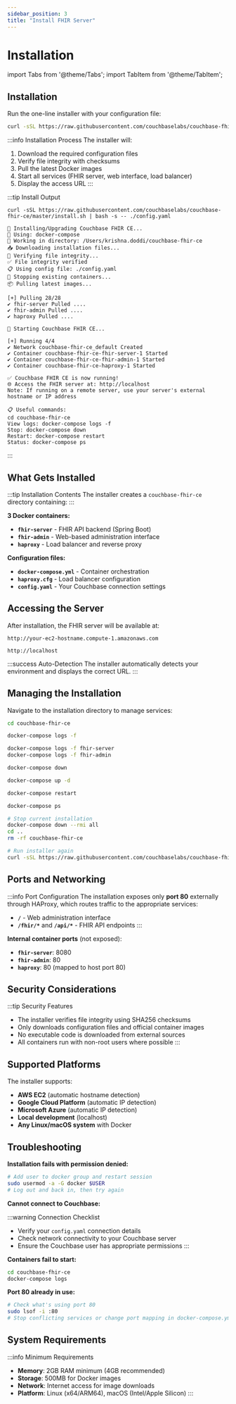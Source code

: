 ```yaml
---
sidebar_position: 3
title: "Install FHIR Server"
---
```


# Installation

import Tabs from '@theme/Tabs';
import TabItem from '@theme/TabItem';

## Installation

Run the one-line installer with your configuration file:

```bash title="Install Couchbase FHIR CE"
curl -sSL https://raw.githubusercontent.com/couchbaselabs/couchbase-fhir-ce/master/install.sh | bash -s -- ./config.yaml
```

:::info Installation Process
The installer will:

1. Download the required configuration files
2. Verify file integrity with checksums
3. Pull the latest Docker images
4. Start all services (FHIR server, web interface, load balancer)
5. Display the access URL
   :::

:::tip Install Output

```
curl -sSL https://raw.githubusercontent.com/couchbaselabs/couchbase-fhir-ce/master/install.sh | bash -s -- ./config.yaml

🚀 Installing/Upgrading Couchbase FHIR CE...
🔧 Using: docker-compose
📁 Working in directory: /Users/krishna.doddi/couchbase-fhir-ce
📥 Downloading installation files...
🔐 Verifying file integrity...
✅ File integrity verified
📋 Using config file: ./config.yaml
🛑 Stopping existing containers...
📦 Pulling latest images...

[+] Pulling 28/28
✔ fhir-server Pulled ....
✔ fhir-admin Pulled ....
✔ haproxy Pulled ....

🚀 Starting Couchbase FHIR CE...

[+] Running 4/4
✔ Network couchbase-fhir-ce_default Created
✔ Container couchbase-fhir-ce-fhir-server-1 Started
✔ Container couchbase-fhir-ce-fhir-admin-1 Started
✔ Container couchbase-fhir-ce-haproxy-1 Started

✅ Couchbase FHIR CE is now running!
🌐 Access the FHIR server at: http://localhost
Note: If running on a remote server, use your server's external hostname or IP address

📋 Useful commands:
cd couchbase-fhir-ce
View logs: docker-compose logs -f
Stop: docker-compose down
Restart: docker-compose restart
Status: docker-compose ps
```

:::

## What Gets Installed

:::tip Installation Contents
The installer creates a `couchbase-fhir-ce` directory containing:
:::

**3 Docker containers:**

- **`fhir-server`** - FHIR API backend (Spring Boot)
- **`fhir-admin`** - Web-based administration interface
- **`haproxy`** - Load balancer and reverse proxy

**Configuration files:**

- **`docker-compose.yml`** - Container orchestration
- **`haproxy.cfg`** - Load balancer configuration
- **`config.yaml`** - Your Couchbase connection settings

## Accessing the Server

After installation, the FHIR server will be available at:

<Tabs>
<TabItem value="aws" label="AWS EC2" default>

```
http://your-ec2-hostname.compute-1.amazonaws.com
```

</TabItem>
<TabItem value="local" label="Local/Other">

```
http://localhost
```

</TabItem>
</Tabs>

:::success Auto-Detection
The installer automatically detects your environment and displays the correct URL.
:::

## Managing the Installation

Navigate to the installation directory to manage services:

```bash title="Navigate to installation directory"
cd couchbase-fhir-ce
```

<Tabs>
<TabItem value="logs" label="View Logs" default>

```bash title="View all service logs"
docker-compose logs -f
```

```bash title="View specific service logs"
docker-compose logs -f fhir-server
docker-compose logs -f fhir-admin
```

</TabItem>
<TabItem value="control" label="Control Services">

```bash title="Stop services"
docker-compose down
```

```bash title="Start services"
docker-compose up -d
```

```bash title="Restart services"
docker-compose restart
```

```bash title="Check status"
docker-compose ps
```

</TabItem>
<TabItem value="update" label="Update">

```bash title="Update to latest version"
# Stop current installation
docker-compose down --rmi all
cd ..
rm -rf couchbase-fhir-ce

# Run installer again
curl -sSL https://raw.githubusercontent.com/couchbaselabs/couchbase-fhir-ce/master/install.sh | bash -s -- ./config.yaml
```

</TabItem>
</Tabs>

## Ports and Networking

:::info Port Configuration
The installation exposes only **port 80** externally through HAProxy, which routes traffic to the appropriate services:

- **`/`** - Web administration interface
- **`/fhir/*`** and **`/api/*`** - FHIR API endpoints
  :::

**Internal container ports** (not exposed):

- **`fhir-server`**: 8080
- **`fhir-admin`**: 80
- **`haproxy`**: 80 (mapped to host port 80)

## Security Considerations

:::tip Security Features

- The installer verifies file integrity using SHA256 checksums
- Only downloads configuration files and official container images
- No executable code is downloaded from external sources
- All containers run with non-root users where possible
  :::

## Supported Platforms

The installer supports:

- **AWS EC2** (automatic hostname detection)
- **Google Cloud Platform** (automatic IP detection)
- **Microsoft Azure** (automatic IP detection)
- **Local development** (localhost)
- **Any Linux/macOS system** with Docker

## Troubleshooting

<Tabs>
<TabItem value="permissions" label="Permission Issues" default>

**Installation fails with permission denied:**

```bash title="Fix Docker permissions"
# Add user to docker group and restart session
sudo usermod -a -G docker $USER
# Log out and back in, then try again
```

</TabItem>
<TabItem value="connection" label="Connection Issues">

**Cannot connect to Couchbase:**

:::warning Connection Checklist

- Verify your `config.yaml` connection details
- Check network connectivity to your Couchbase server
- Ensure the Couchbase user has appropriate permissions
  :::

</TabItem>
<TabItem value="containers" label="Container Issues">

**Containers fail to start:**

```bash title="Check container logs"
cd couchbase-fhir-ce
docker-compose logs
```

</TabItem>
<TabItem value="ports" label="Port Conflicts">

**Port 80 already in use:**

```bash title="Check port usage"
# Check what's using port 80
sudo lsof -i :80
# Stop conflicting services or change port mapping in docker-compose.yml
```

</TabItem>
</Tabs>

## System Requirements

:::info Minimum Requirements

- **Memory**: 2GB RAM minimum (4GB recommended)
- **Storage**: 500MB for Docker images
- **Network**: Internet access for image downloads
- **Platform**: Linux (x64/ARM64), macOS (Intel/Apple Silicon)
  :::
